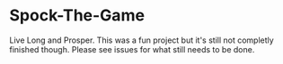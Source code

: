 # Spock-The-Game
Live Long and Prosper.
This was a fun project but it's still not completly finished though.
Please see issues for what still needs to be done.
